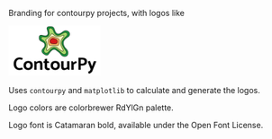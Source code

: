 Branding for contourpy projects, with logos like

<picture>
  <source media="(prefers-color-scheme: dark)" srcset="/logo/output/contourpy_logo_vert_white.svg">
  <img alt="ContourPy" src="/logo/output/contourpy_logo_vert.svg" height="90">
</picture>

Uses `contourpy` and `matplotlib` to calculate and generate the logos.

Logo colors are colorbrewer RdYlGn palette.

Logo font is Catamaran bold, available under the Open Font License.

